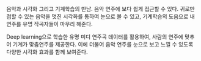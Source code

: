 음악과 시각화 그리고 기계학습의 만남.
음악 연주에 보다 쉽게 접근할 수 있다.
귀로만 접할 수 있는 음악을 멋진 시각화를 통하여 눈으로 볼 수 있고, 기계학습의 도움으로 내 연주를 유명 작곡자들이 마무리 해준다.

Deep learning으로 학습한 유명 미디 연주곡 데이터를 활용하여, 사람의 연주에 맞추어 기계가 맞춤연주를 제공한다. 이에 더불어 음악 연주를 눈으로 보고 느낄 수 있도록 다양한 시각화 효과를 함께 보여준다.